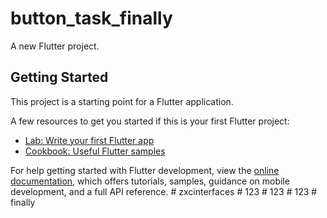 # button_task_finally

A new Flutter project.

## Getting Started

This project is a starting point for a Flutter application.

A few resources to get you started if this is your first Flutter project:

- [Lab: Write your first Flutter app](https://docs.flutter.dev/get-started/codelab)
- [Cookbook: Useful Flutter samples](https://docs.flutter.dev/cookbook)

For help getting started with Flutter development, view the
[online documentation](https://docs.flutter.dev/), which offers tutorials,
samples, guidance on mobile development, and a full API reference.
#   z x c i n t e r f a c e s  
 #   1 2 3  
 #   1 2 3  
 #   1 2 3  
 #   f i n a l l y  
 